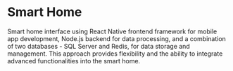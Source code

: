 # Smart Home

Smart home interface using React Native frontend framework for mobile app development, Node.js backend for data processing, and a combination of two databases - SQL Server and Redis, for data storage and management. This approach provides flexibility and the ability to integrate advanced functionalities into the smart home.


